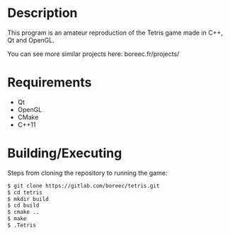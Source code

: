 # Description

This program is an amateur reproduction of the Tetris game made in C++, Qt and OpenGL. 

You can see more similar projects here: boreec.fr/projects/

# Requirements

- Qt
- OpenGL
- CMake
- C++11 

# Building/Executing

Steps from cloning the repository to running the game:
```bash
$ git clone https://gitlab.com/boreec/tetris.git
$ cd tetris
$ mkdir build
$ cd build
$ cmake ..
$ make
$ .Tetris
```


